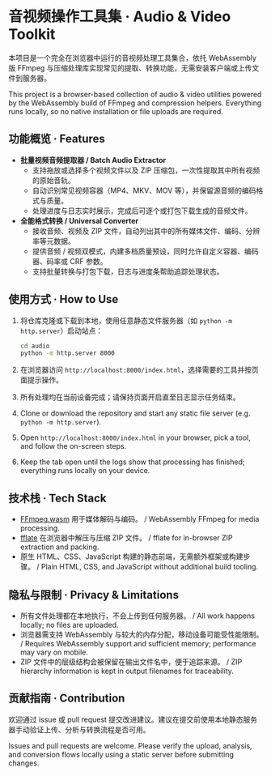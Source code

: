 # 音视频操作工具集 · Audio & Video Toolkit

本项目是一个完全在浏览器中运行的音视频处理工具集合，依托 WebAssembly 版 FFmpeg 与压缩处理库实现常见的提取、转换功能，无需安装客户端或上传文件到服务器。

This project is a browser-based collection of audio & video utilities powered by the WebAssembly build of FFmpeg and compression helpers. Everything runs locally, so no native installation or file uploads are required.

## 功能概览 · Features

- **批量视频音频提取器 / Batch Audio Extractor**
  - 支持拖放或选择多个视频文件以及 ZIP 压缩包，一次性提取其中所有视频的原始音轨。
  - 自动识别常见视频容器（MP4、MKV、MOV 等），并保留源音频的编码格式与质量。
  - 处理进度与日志实时展示，完成后可逐个或打包下载生成的音频文件。
- **全能格式转换 / Universal Converter**
  - 接收音频、视频及 ZIP 文件，自动列出其中的所有媒体文件、编码、分辨率等元数据。
  - 提供音频 / 视频双模式，内建多档质量预设，同时允许自定义容器、编码器、码率或 CRF 参数。
  - 支持批量转换与打包下载，日志与进度条帮助追踪处理状态。

## 使用方式 · How to Use

1. 将仓库克隆或下载到本地，使用任意静态文件服务器（如 `python -m http.server`）启动站点：
   ```bash
   cd audio
   python -m http.server 8000
   ```
2. 在浏览器访问 `http://localhost:8000/index.html`，选择需要的工具并按页面提示操作。
3. 所有处理均在当前设备完成；请保持页面开启直至日志显示任务结束。

1. Clone or download the repository and start any static file server (e.g. `python -m http.server`).
2. Open `http://localhost:8000/index.html` in your browser, pick a tool, and follow the on-screen steps.
3. Keep the tab open until the logs show that processing has finished; everything runs locally on your device.

## 技术栈 · Tech Stack

- [FFmpeg.wasm](https://github.com/ffmpegwasm/ffmpeg.wasm) 用于媒体解码与编码。 / WebAssembly FFmpeg for media processing.
- [fflate](https://github.com/101arrowz/fflate) 在浏览器中解压与压缩 ZIP 文件。 / fflate for in-browser ZIP extraction and packing.
- 原生 HTML、CSS、JavaScript 构建的静态前端，无需额外框架或构建步骤。 / Plain HTML, CSS, and JavaScript without additional build tooling.

## 隐私与限制 · Privacy & Limitations

- 所有文件处理都在本地执行，不会上传到任何服务器。 / All work happens locally; no files are uploaded.
- 浏览器需支持 WebAssembly 与较大的内存分配，移动设备可能受性能限制。 / Requires WebAssembly support and sufficient memory; performance may vary on mobile.
- ZIP 文件中的层级结构会被保留在输出文件名中，便于追踪来源。 / ZIP hierarchy information is kept in output filenames for traceability.

## 贡献指南 · Contribution

欢迎通过 issue 或 pull request 提交改进建议。建议在提交前使用本地静态服务器手动验证上传、分析与转换流程是否可用。

Issues and pull requests are welcome. Please verify the upload, analysis, and conversion flows locally using a static server before submitting changes.

